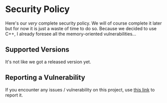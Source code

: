 # Security Policy
Here's our *very* complete security policy. We will of course complete it later but for now it is just a waste of time to do so.
Because we decided to use C++, I already foresee all the memory-oriented vulnerabilities...

## Supported Versions
It's not like we got a released version yet.

## Reporting a Vulnerability
If you encounter any issues / vulnerability on this project, use [this link](https://github.com/Lygaen/mineserver/security/advisories/new) to report it.
